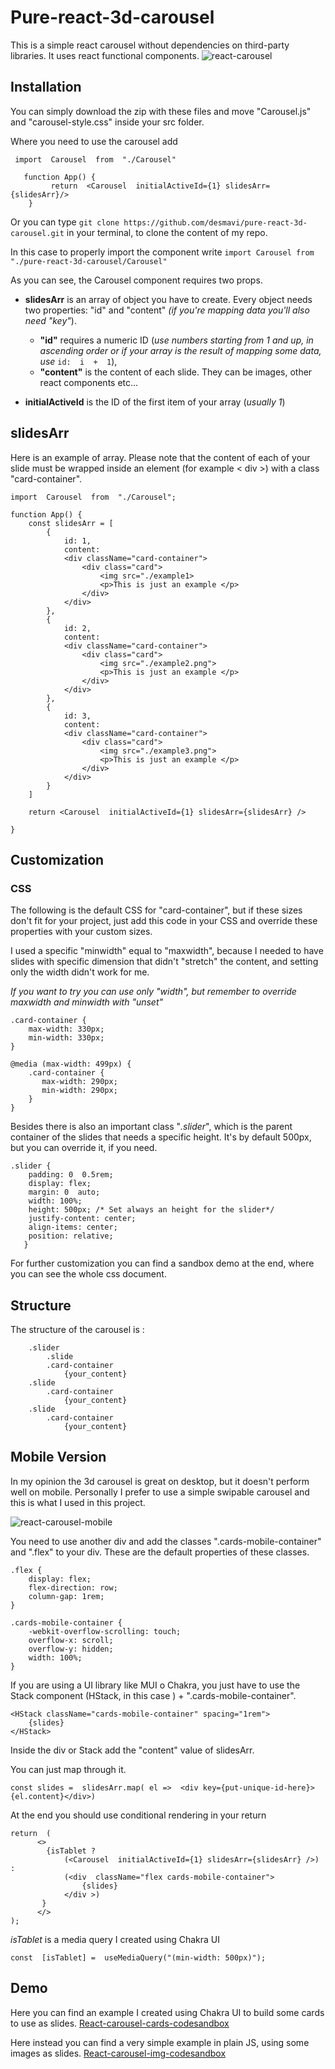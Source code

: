 # Pure-react-3d-carousel
This is a simple react carousel without dependencies on third-party libraries.
It uses react functional components.
![react-carousel](https://i.postimg.cc/htSskJ9k/carousel.png)

## Installation

You can simply download the zip with these files and move "Carousel.js" and "carousel-style.css" inside your src folder.

Where you need to use the carousel add

     import  Carousel  from  "./Carousel"
            
       function App() {
        	 return  <Carousel  initialActiveId={1} slidesArr={slidesArr}/>	
        }


    
Or you can type
`git clone https://github.com/desmavi/pure-react-3d-carousel.git` 
in your terminal, to clone the content of my repo.

In this case to properly import the component write
`import Carousel from "./pure-react-3d-carousel/Carousel"
`

As you can see, the Carousel component requires two props.

 - **slidesArr** is an array of object you have to create. Every object needs two properties: "id" and "content" *(if you're mapping data you'll also need "key"*).
	 
	 - **"id"** requires a numeric ID (*use numbers starting from 1 and up, in ascending order or if your array is the result of mapping some
   data, use*  	  `id:  i  +  1`),
   	-  **"content"** is the content of each slide. They can be images, other react components etc...
 - **initialActiveId** is the ID of the first item of your array (*usually 1*)

##  slidesArr
Here is an example of array.
Please note that the content of each of your slide must be wrapped inside an element (for example  < div >) with a class "card-container".

    import  Carousel  from  "./Carousel";
  
    function App() {
		const slidesArr = [
		    {
			    id: 1,
			    content: 
			    <div className="card-container"> 
				    <div class="card">
					    <img src="./example1>
					    <p>This is just an example </p>
				    </div>
			    </div>
		    },
		    {
			    id: 2,
			    content: 
			    <div className="card-container"> 
				    <div class="card">
					    <img src="./example2.png">
					    <p>This is just an example </p>
				    </div>
			    </div>
		    },
		    {
			    id: 3,
			    content: 
			    <div className="card-container"> 
				    <div class="card">
					    <img src="./example3.png">
					    <p>This is just an example </p>
				    </div>
			    </div>
		    }    
		]
		
		return <Carousel  initialActiveId={1} slidesArr={slidesArr} />
		
    }

## Customization

### CSS

The following is the default CSS for "card-container", 
but if these sizes don't fit for your project, just add this code in your CSS and override these properties with your custom sizes.

I used a specific "minwidth" equal to "maxwidth", because I needed to have slides with specific dimension that didn't "stretch" the content, and setting only the width didn't work for me.

*If you want to try you can use only "width", but remember to override maxwidth and minwidth with "unset"*

    .card-container {
		max-width: 330px;
		min-width: 330px;
    }
    
    @media (max-width: 499px) {
	    .card-container {
	       max-width: 290px;
	       min-width: 290px;
	    }
    }

Besides there is also an important class "*.slider*", which is the parent container of the slides that needs a specific height.
It's by default 500px, but you can override it, if you need.

    .slider {
	    padding: 0  0.5rem;
	    display: flex;
	    margin: 0  auto;
	    width: 100%;
	    height: 500px; /* Set always an height for the slider*/
	    justify-content: center;
	    align-items: center;
	    position: relative;
	   }
	   
For further customization you can find a sandbox demo at the end, where you can see the whole css document.

## Structure
The structure of the carousel is : 

        .slider
	    	.slide
		    .card-container
			    {your_content}
		.slide
		    .card-container
			    {your_content}
		.slide
		    .card-container
			    {your_content}
				

## Mobile Version
In my opinion the 3d carousel is great on desktop, but it doesn't perform well on mobile.
Personally I prefer to use a simple swipable carousel and this is what I used in this project.

![react-carousel-mobile](https://i.postimg.cc/V6NRH5CY/carousel-m.png)

You need to use another div and add the classes ".cards-mobile-container" and ".flex" to your div.
These are the default properties of these classes.


    .flex {
	    display: flex;
	    flex-direction: row;
	    column-gap: 1rem;
    }

    .cards-mobile-container {
	    -webkit-overflow-scrolling: touch;
	    overflow-x: scroll;
	    overflow-y: hidden;
	    width: 100%;
    }

If you are using a UI library like MUI o Chakra, you just have to use the Stack component (HStack, in this case ) + ".cards-mobile-container".

    <HStack className="cards-mobile-container" spacing="1rem">
        {slides}
    </HStack>

Inside the div or Stack add the "content" value of slidesArr. 

You can just map through it.

`const slides =  slidesArr.map( el =>  <div key={put-unique-id-here}>{el.content}</div>)`

At the end you should use conditional rendering in your return

    return  (
		  <>
		    {isTablet ? 
			    (<Carousel  initialActiveId={1} slidesArr={slidesArr} />) : 
			    (<div  className="flex cards-mobile-container">
				    {slides}
			    </div >)
		   }
		  </>
    );

*isTablet* is a media query I created using Chakra UI

    const  [isTablet] =  useMediaQuery("(min-width: 500px)");

 
## Demo

Here you can find an example I created using Chakra UI to build some cards to use as slides.
[React-carousel-cards-codesandbox](https://codesandbox.io/s/pure-react-3d-carousel-responsive-j4ch91?file=/src/App.js:2537-2544)

Here instead you can find a very simple example in plain JS, using some images as slides.
[React-carousel-img-codesandbox](https://codesandbox.io/s/react-img-carousel-responsive-ep90rv?file=/src/App.js)

